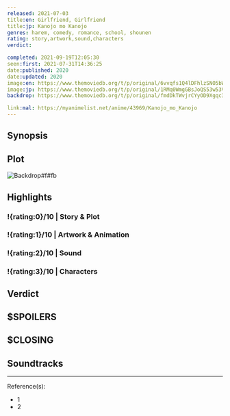```yaml
---
released: 2021-07-03
title:en: Girlfriend, Girlfriend
title:jp: Kanojo mo Kanojo
genres: harem, comedy, romance, school, shounen
rating: story,artwork,sound,characters
verdict:

completed: 2021-09-19T12:05:30
seen:first: 2021-07-31T14:36:25
date:published: 2020
date:updated: 2020
image:en: https://www.themoviedb.org/t/p/original/6vvqfs1Q4lDFhlzSNO5bWY4I4S.jpg
image:jp: https://www.themoviedb.org/t/p/original/1RMq0WmgGBsJoQS53w53VjJaYP7.jpg
backdrop: https://www.themoviedb.org/t/p/original/fmdDkTWvjrCYyOD9Xgqc3AbQcZr.jpg

link:mal: https://myanimelist.net/anime/43969/Kanojo_mo_Kanojo
---
```



## Synopsis

## Plot

![Backdrop#f#fb](link "Source: TMDB")

## Highlights

### !{rating:0}/10 | Story & Plot

### !{rating:1}/10 | Artwork & Animation

### !{rating:2}/10 | Sound

### !{rating:3}/10 | Characters

## Verdict

## $SPOILERS

## $CLOSING

## Soundtracks

***
Reference(s):

- 1
- 2
